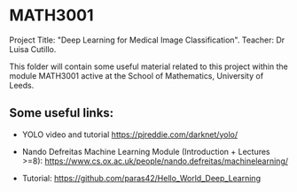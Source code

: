 # MATH3001
Project Title: "Deep Learning for Medical Image Classification".
Teacher: Dr Luisa Cutillo.

This folder will contain some useful material related to this project within the module MATH3001 active at the School of Mathematics, University of Leeds.

## Some useful links:

* YOLO video and tutorial
https://pjreddie.com/darknet/yolo/

* Nando Defreitas Machine Learning Module (Introduction + Lectures >=8):
https://www.cs.ox.ac.uk/people/nando.defreitas/machinelearning/

* Tutorial:
https://github.com/paras42/Hello_World_Deep_Learning
